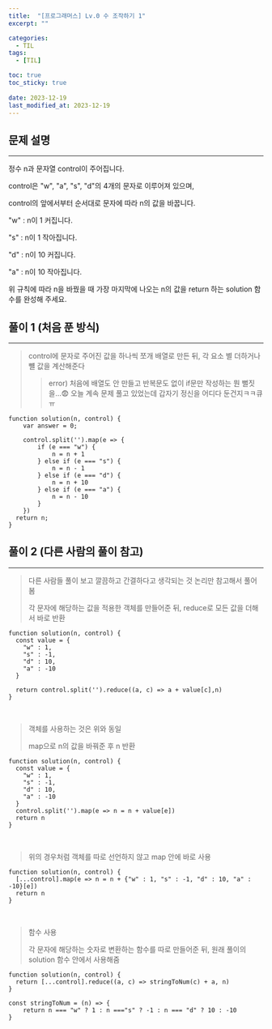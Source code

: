 ```yaml
---
title:  "[프로그래머스] Lv.0 수 조작하기 1"
excerpt: ""

categories:
  - TIL
tags:
  - [TIL]

toc: true
toc_sticky: true
 
date: 2023-12-19
last_modified_at: 2023-12-19
---
```

## 문제 설명
---
정수 n과 문자열 control이 주어집니다. 

control은 "w", "a", "s", "d"의 4개의 문자로 이루어져 있으며, 

control의 앞에서부터 순서대로 문자에 따라 n의 값을 바꿉니다.


"w" : n이 1 커집니다.


"s" : n이 1 작아집니다.


"d" : n이 10 커집니다.


"a" : n이 10 작아집니다.


위 규칙에 따라 n을 바꿨을 때 가장 마지막에 나오는 n의 값을 return 하는 solution 함수를 완성해 주세요.


## 풀이 1 (처음 푼 방식)
---
> control에 문자로 주어진 값을 하나씩 쪼개 배열로 만든 뒤, 각 요소 별 더하거나 뺼 값을 계산해준다
>> error) 처음에 배열도 안 만들고 반복문도 없이 if문만 작성하는 뭔 뻘짓을...😨 오늘 계속 문제 풀고 있었는데 갑자기 정신을 어디다 둔건지ㅋㅋ큐ㅠ 

```
function solution(n, control) {
    var answer = 0;

    control.split('').map(e => {
        if (e === "w") {
            n = n + 1
        } else if (e === "s") {
            n = n - 1
        } else if (e === "d") {
            n = n + 10
        } else if (e === "a") {
            n = n - 10
        }
    })
  return n;
}
```
    
## 풀이 2 (다른 사람의 풀이 참고)
---
> 다른 사람들 풀이 보고 깔끔하고 간결하다고 생각되는 것 논리만 참고해서 풀어봄
> 
> 각 문자에 해당하는 값을 적용한 객체를 만들어준 뒤, reduce로 모든 값을 더해서 바로 반환
```
function solution(n, control) {
  const value = {
    "w" : 1,
    "s" : -1,
    "d" : 10,
    "a" : -10
  }
  
  return control.split('').reduce((a, c) => a + value[c],n)
}
```

<br>

> 객체를 사용하는 것은 위와 동일
>
> map으로 n의 값을 바꿔준 후 n 반환
```
function solution(n, control) {
  const value = {
    "w" : 1,
    "s" : -1,
    "d" : 10,
    "a" : -10
  }
  control.split('').map(e => n = n + value[e])
  return n
}
```
<br>

> 위의 경우처럼 객체를 따로 선언하지 않고 map 안에 바로 사용
```
function solution(n, control) {
  [...control].map(e => n = n + {"w" : 1, "s" : -1, "d" : 10, "a" : -10}[e])
  return n
}
```
<br>

> 함수 사용
>
> 각 문자에 해당하는 숫자로 변환하는 함수를 따로 만들어준 뒤, 원래 풀이의 solution 함수 안에서 사용해줌 
```
function solution(n, control) {
  return [...control].reduce((a, c) => stringToNum(c) + a, n)
}

const stringToNum = (n) => {
    return n === "w" ? 1 : n ==="s" ? -1 : n === "d" ? 10 : -10
}